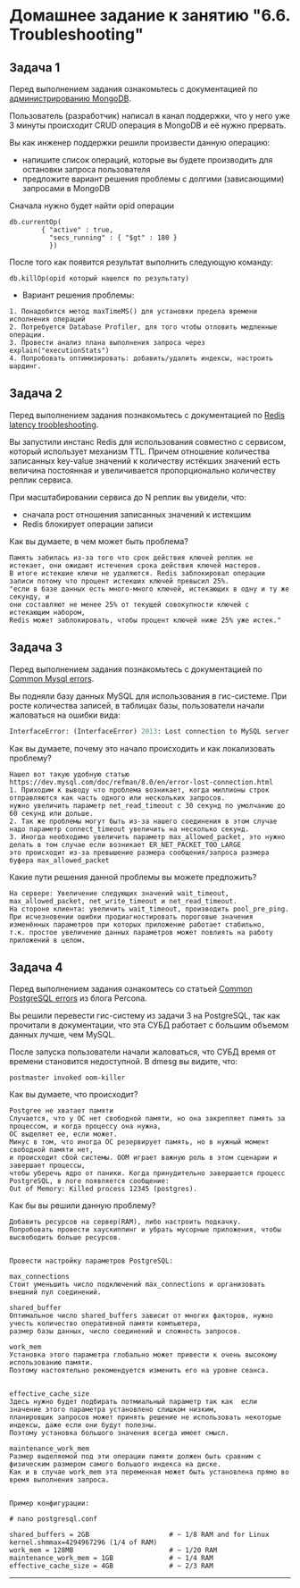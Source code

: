 # Домашнее задание к занятию "6.6. Troubleshooting"

## Задача 1

Перед выполнением задания ознакомьтесь с документацией по [администрированию MongoDB](https://docs.mongodb.com/manual/administration/).

Пользователь (разработчик) написал в канал поддержки, что у него уже 3 минуты происходит CRUD операция в MongoDB и её 
нужно прервать. 

Вы как инженер поддержки решили произвести данную операцию:
- напишите список операций, которые вы будете производить для остановки запроса пользователя
- предложите вариант решения проблемы с долгими (зависающими) запросами в MongoDB

Сначала нужно будет найти opid операции
```
db.currentOp(
        { "active" : true, 
		  "secs_running" : { "$gt" : 180 }
		  })
```
После того как появится результат выполнить следующую команду:
```
db.killOp(opid который нашелся по результату)
```

- Вариант решения проблемы:
```
1. Понадобится метод maxTimeMS() для установки предела времени исполнения операций 
2. Потребуется Database Profiler, для того чтобы отловить медленные операции.
3. Провести анализ плана выполнения запроса через explain("executionStats")
4. Попробовать оптимизировать: добавить/удалить индексы, настроить шардинг.
```
## Задача 2

Перед выполнением задания познакомьтесь с документацией по [Redis latency troobleshooting](https://redis.io/topics/latency).

Вы запустили инстанс Redis для использования совместно с сервисом, который использует механизм TTL. 
Причем отношение количества записанных key-value значений к количеству истёкших значений есть величина постоянная и
увеличивается пропорционально количеству реплик сервиса. 

При масштабировании сервиса до N реплик вы увидели, что:
- сначала рост отношения записанных значений к истекшим
- Redis блокирует операции записи

Как вы думаете, в чем может быть проблема?

```
Память забилась из-за того что срок действия ключей реплик не истекает, они ожидают истечения срока действия ключей мастеров.
В итоге истекшие ключи не удаляются. Redis заблокировал операции записи потому что процент истекших ключей превысил 25%.
"если в базе данных есть много-много ключей, истекающих в одну и ту же секунду, и 
они составляют не менее 25% от текущей совокупности ключей с истекающим набором, 
Redis может заблокировать, чтобы процент ключей ниже 25% уже истек."
```
 
## Задача 3

Перед выполнением задания познакомьтесь с документацией по [Common Mysql errors](https://dev.mysql.com/doc/refman/8.0/en/common-errors.html).

Вы подняли базу данных MySQL для использования в гис-системе. При росте количества записей, в таблицах базы,
пользователи начали жаловаться на ошибки вида:
```python
InterfaceError: (InterfaceError) 2013: Lost connection to MySQL server during query u'SELECT..... '
```


Как вы думаете, почему это начало происходить и как локализовать проблему?
```
Нашел вот такую удобную статью https://dev.mysql.com/doc/refman/8.0/en/error-lost-connection.html
1. Приходим к выводу что проблема возникает, когда миллионы строк отправляются как часть одного или нескольких запросов. 
нужно увеличить параметр net_read_timeout с 30 секунд по умолчанию до 60 секунд или дольше.
2. Так же проблемы могут быть из-за нашего соединения в этом случае надо параметр connect_timeout увеличить на несколько секунд.
3. Иногда необходимо увеличить параметр max_allowed_packet, это нужно делать в том случае если возникает ER_NET_PACKET_TOO_LARGE
это происходит из-за превышение размера сообщения/запроса размера буфера max_allowed_packet
```

Какие пути решения данной проблемы вы можете предложить?

```
На сервере: Увеличение следующих значений wait_timeout, max_allowed_packet, net_write_timeout и net_read_timeout.
На стороне клиента: увеличить wait_timeout, производить pool_pre_ping. 
При исчезновении ошибки продиагностировать пороговые значения изменённых параметров при которых приложение работает стабильно, 
т.к. простое увеличение данных параметров может повлиять на работу приложений в целом.
```

## Задача 4

Перед выполнением задания ознакомтесь со статьей [Common PostgreSQL errors](https://www.percona.com/blog/2020/06/05/10-common-postgresql-errors/) из блога Percona.

Вы решили перевести гис-систему из задачи 3 на PostgreSQL, так как прочитали в документации, что эта СУБД работает с 
большим объемом данных лучше, чем MySQL.

После запуска пользователи начали жаловаться, что СУБД время от времени становится недоступной. В dmesg вы видите, что:

`postmaster invoked oom-killer`

Как вы думаете, что происходит?

```
Postgree не хватает памяти
Случается, что у ОС нет свободной памяти, но она закрепляет память за процессом, и когда процессу она нужна, 
ОС выделяет ее, если может. 
Минус в том, что иногда ОС резервирует память, но в нужный момент свободной памяти нет,
и происходит сбой системы. OOM играет важную роль в этом сценарии и завершает процессы, 
чтобы уберечь ядро от паники. Когда принудительно завершается процесс PostgreSQL, в логе появляется сообщение:
Out of Memory: Killed process 12345 (postgres).
```
Как бы вы решили данную проблему?


```
Добавить ресурсов на сервер(RAM), либо настроить подкачку.
Попробовать провести хаускиппинг и убрать мусорные приложения, чтобы высвободить больше ресурсов.


Провести настройку параметров PostgreSQL:

max_connections
Стоит уменьшить число подключений max_connections и организовать внешний пул соединений.

shared_buffer
Оптимальное число shared_buffers зависит от многих факторов, нужно учесть количество оперативной памяти компьютера, 
размер базы данных, число соединений и сложность запросов.

work_mem 
Установка этого параметра глобально может привести к очень высокому использованию памяти. 
Поэтому настоятельно рекомендуется изменить его на уровне сеанса.


effective_cache_size
Здесь нужно будет подбирать потмиальный параметр так как  если значение этого параметра установлено слишком низким, 
планировщик запросов может принять решение не использовать некоторые индексы, даже если они будут полезны. 
Поэтому установка большого значения всегда имеет смысл.

maintenance_work_mem
Размер выделяемой под эти операции памяти должен быть сравним с физическим размером самого большого индекса на диске. 
Как и в случае work_mem эта переменная может быть установлена прямо во время выполнения запроса.


Пример конфигурации:

# nano postgresql.conf

shared_buffers = 2GB                    # ~ 1/8 RAM and for Linux kernel.shmmax=4294967296 (1/4 of RAM)
work_mem = 128MB                        # ~ 1/20 RAM
maintenance_work_mem = 1GB              # ~ 1/4 RAM
effective_cache_size = 4GB              # ~ 2/3 RAM
```
---